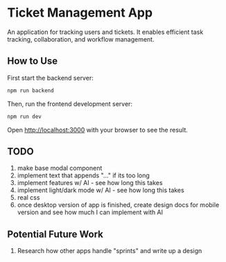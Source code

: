 # Ticket Management App
An application for tracking users and tickets. It enables efficient task tracking, collaboration, and workflow management.

## How to Use
First start the backend server:

```bash
npm run backend
```

Then, run the frontend development server:

```bash
npm run dev
```

Open [http://localhost:3000](http://localhost:3000) with your browser to see the result.

## TODO
1. make base modal component
1. implement text that appends "..." if its too long
1. implement features w/ AI - see how long this takes
1. implement light/dark mode w/ AI - see how long this takes
1. real css
1. once desktop version of app is finished, create design docs for mobile version
and see how much I can implement with AI

## Potential Future Work
1. Research how other apps handle "sprints" and write up a design